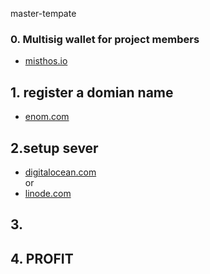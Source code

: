 master-tempate
### 0. Multisig wallet for project members
* [misthos.io](https://www.misthos.io/)

## 1. register a domian name 
* [enom.com](https://www.enom.com/)

## 2.setup sever 
* [digitalocean.com](https://www.digitalocean.com/)  
or  
* [linode.com](https://www.linode.com/)

## 3. 

## 4. PROFIT
